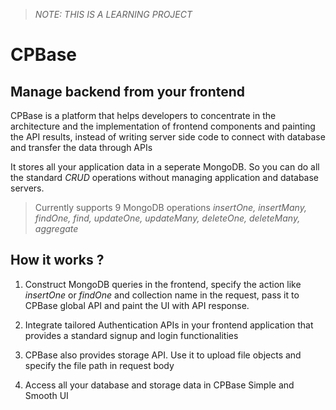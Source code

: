 > *NOTE: THIS IS A LEARNING PROJECT*

# CPBase

## Manage backend from your frontend

CPBase is a platform that helps developers to concentrate in the architecture and the implementation of frontend components and painting the API results, instead of writing server side code to connect with database and transfer the data through APIs

It stores all your application data in a seperate MongoDB. So you can do all the standard *CRUD* operations without managing application and database servers.

> Currently supports 9 MongoDB operations _insertOne, insertMany, findOne, find, updateOne, updateMany, deleteOne, deleteMany, aggregate_

## How it works ?
1. Construct MongoDB queries in the frontend, specify the action like _insertOne_ or _findOne_ and collection name in the request, pass it to CPBase global API and paint the UI with API response.

2. Integrate tailored Authentication APIs in your frontend application that provides a standard signup and login functionalities

3. CPBase also provides storage API. Use it to upload file objects and specify the file path in request body

4. Access all your database and storage data in CPBase Simple and Smooth UI
